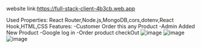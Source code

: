 website link:https://full-stack-client-4b3cb.web.app

Used Properties:
React Router,Node.js,MongoDB,cors,dotenv,React Hook,HTML,CSS
Features:
-Customer Order this any Product
-Admin Added New Product
-Google log in 
-Order product checkOut
![image](https://user-images.githubusercontent.com/36205825/116652470-0c8afd00-a9a7-11eb-9b63-e7f1a2271f0b.png)
![image](https://user-images.githubusercontent.com/36205825/116652488-17459200-a9a7-11eb-870a-0561008a8089.png)
![image](https://user-images.githubusercontent.com/36205825/116652509-22002700-a9a7-11eb-8ed2-b7200f68bd40.png)






